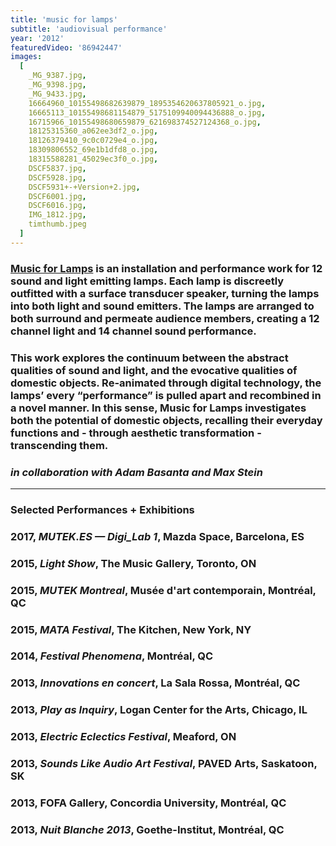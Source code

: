 ```yaml
---
title: 'music for lamps'
subtitle: 'audiovisual performance'
year: '2012'
featuredVideo: '86942447'
images:
  [
    _MG_9387.jpg,
    _MG_9398.jpg,
    _MG_9433.jpg,
    16664960_10155498682639879_1895354620637805921_o.jpg,
    16665113_10155498681154879_5175109940094436888_o.jpg,
    16715966_10155498680659879_621698374527124368_o.jpg,
    18125315360_a062ee3df2_o.jpg,
    18126379410_9c0c0729e4_o.jpg,
    18309806552_69e1b1dfd8_o.jpg,
    18315588281_45029ec3f0_o.jpg,
    DSCF5837.jpg,
    DSCF5928.jpg,
    DSCF5931+-+Version+2.jpg,
    DSCF6001.jpg,
    DSCF6016.jpg,
    IMG_1812.jpg,
    timthumb.jpeg
  ]
---
```


### [Music for Lamps](https://www.musicforlamps.com) is an installation and performance work for 12 sound and light emitting lamps. Each lamp is discreetly outfitted with a surface transducer speaker, turning the lamps into both light and sound emitters. The lamps are arranged to both surround and permeate audience members, creating a 12 channel light and 14 channel sound performance.

### This work explores the continuum between the abstract qualities of sound and light, and the evocative qualities of domestic objects. Re-animated through digital technology, the lamps’ every “performance” is pulled apart and recombined in a novel manner. In this sense, Music for Lamps investigates both the potential of domestic objects, recalling their everyday functions and - through aesthetic transformation - transcending them.

### _in collaboration with Adam Basanta and Max Stein_

---

### **Selected Performances + Exhibitions**

### 2017, _MUTEK.ES — Digi_Lab 1_, Mazda Space, Barcelona, ES

### 2015, _Light Show_, The Music Gallery, Toronto, ON

### 2015, _MUTEK Montreal_, Musée d'art contemporain, Montréal, QC

### 2015, _MATA Festival_, The Kitchen, New York, NY

### 2014, _Festival Phenomena_, Montréal, QC

### 2013, _Innovations en concert_, La Sala Rossa, Montréal, QC

### 2013, _Play as Inquiry_, Logan Center for the Arts, Chicago, IL

### 2013, _Electric Eclectics Festival_, Meaford, ON

### 2013, _Sounds Like Audio Art Festival_, PAVED Arts, Saskatoon, SK

### 2013, FOFA Gallery, Concordia University, Montréal, QC

### 2013, _Nuit Blanche 2013_, Goethe-Institut, Montréal, QC
